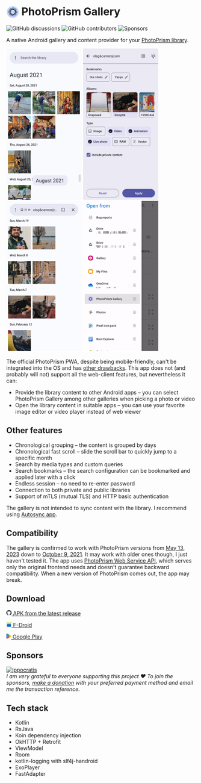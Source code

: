 # <img src="app/src/main/res/mipmap-hdpi/ic_launcher.png" alt="Icon" style="vertical-align: bottom; height: 1.2em;"/> PhotoPrism Gallery

![GitHub discussions](https://img.shields.io/github/discussions/Radiokot/photoprism-android-client?label=Discussions&color=e2e0f6&style=flat-square) 
![GitHub contributors](https://img.shields.io/github/contributors/Radiokot/photoprism-android-client?label=Contributors&color=e2e0f6&style=flat-square) 
![Sponsors](https://img.shields.io/static/v1?label=Sponsors&message=2&color=e2e0f6&style=flat-square)

A native Android gallery and content provider for your [PhotoPrism library](https://www.photoprism.app/). 

<p float="left">
<img src="fastlane/metadata/android/en-US/images/phoneScreenshots/1.png" width=200 />
<img src="fastlane/metadata/android/en-US/images/phoneScreenshots/2.png" width=200 />
<img src="fastlane/metadata/android/en-US/images/phoneScreenshots/3.png" width=200 />
<img src="fastlane/metadata/android/en-US/images/phoneScreenshots/4.png" width=200 />
</p>

The official PhotoPrism PWA, despite being mobile-friendly, can't be integrated into the OS and has [other drawbacks](https://blog.perryizgr8.com/photos/2023/03/20/google-photos-alt.html#photoprism).
This app does not (and probably will not) support all the web-client features, but nevertheless it can:
- Provide the library content to other Android apps – 
you can select PhotoPrism Gallery among other galleries when picking a photo or video
- Open the library content in suitable apps –
you can use your favorite image editor or video player instead of web viewer

## Other features
- Chronological grouping – the content is grouped by days
- Chronological fast scroll – slide the scroll bar to quickly jump to a specific month
- Search by media types and custom queries
- Search bookmarks – the search configuration can be bookmarked and applied later with a click
- Endless session – no need to re-enter password
- Connection to both private and public libraries
- Support of mTLS (mutual TLS) and HTTP basic authentication

The gallery is not intended to sync content with the library. 
I recommend using [Autosync app](https://play.google.com/store/apps/details?id=com.ttxapps.autosync).

## Compatibility
The gallery is confirmed to work with PhotoPrism versions from 
[May 13, 2023](https://github.com/photoprism/photoprism/releases/tag/230513-0b780defb) 
down to [October 9, 2021](https://github.com/photoprism/photoprism/releases/tag/211009-d6cc8df5). 
It may work with older ones though, I just haven't tested it.
The app uses [PhotoPrism Web Service API](https://docs.photoprism.app/developer-guide/api/), 
which serves only the original frontend needs and doesn't guarantee backward compatibility. 
When a new version of PhotoPrism comes out, the app may break.

## Download
[<img src="repository-assets/icon-github.svg" alt="APK" style="height: 1em;"/> APK from the latest release](https://github.com/Radiokot/photoprism-android-client/releases/latest)


[<img src="repository-assets/icon-fdroid.png" alt="F-Droid" style="height: 1em;"/> F-Droid](https://f-droid.org/packages/ua.com.radiokot.photoprism)


[<img src="repository-assets/icon-gplay.svg" alt="Google Play" style="height: 1em;"/> Google Play](https://play.google.com/store/apps/details?id=ua.com.radiokot.photoprism)

## Sponsors
[<img src="https://avatars.githubusercontent.com/u/52239579?s=100&v=4" alt="ippocratis" height=50 />](https://github.com/ippocratis)
<br>
*I am very grateful to everyone supporting this project ♥ To join the sponsors, [make a donation](https://radiokot.com.ua/tip) with your preferred payment method and email me the transaction reference. &emsp;*

## Tech stack
- Kotlin
- RxJava
- Koin dependency injection
- OkHTTP + Retrofit
- ViewModel
- Room
- kotlin-logging with slf4j-handroid
- ExoPlayer
- FastAdapter
